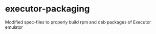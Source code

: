 # executor-packaging
Modified spec-files to properly build rpm and deb packages of Executor emulator
